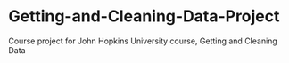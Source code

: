 # Getting-and-Cleaning-Data-Project
Course project for John Hopkins University course, Getting and Cleaning Data
